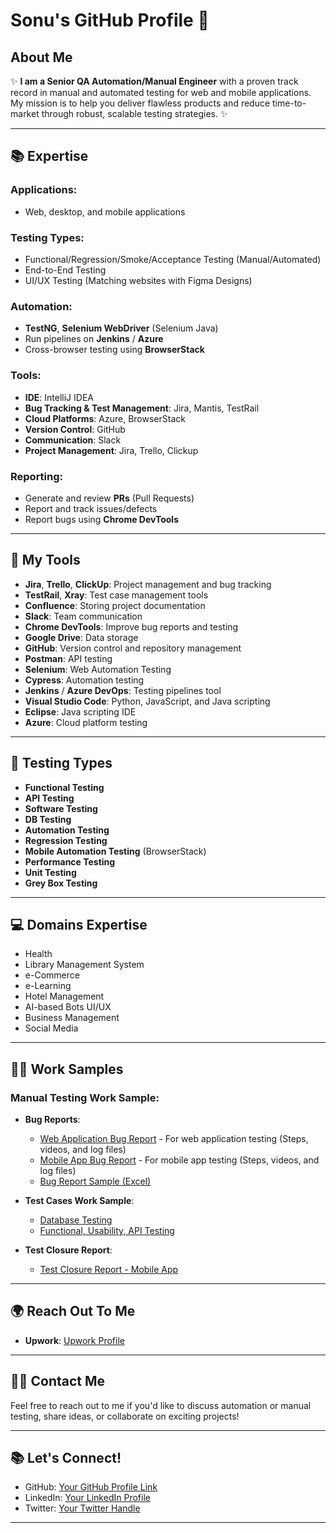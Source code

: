 # Sonu's GitHub Profile 👋

## About Me

✨ **I am a Senior QA Automation/Manual Engineer** with a proven track record in manual and automated testing for web and mobile applications. My mission is to help you deliver flawless products and reduce time-to-market through robust, scalable testing strategies. ✨

---

## 📚 Expertise

### **Applications**:
- Web, desktop, and mobile applications

### **Testing Types**:
- Functional/Regression/Smoke/Acceptance Testing (Manual/Automated)
- End-to-End Testing
- UI/UX Testing (Matching websites with Figma Designs)
  
### **Automation**:
- **TestNG**, **Selenium WebDriver** (Selenium Java)
- Run pipelines on **Jenkins** / **Azure**
- Cross-browser testing using **BrowserStack**

### **Tools**:
- **IDE**: IntelliJ IDEA
- **Bug Tracking & Test Management**: Jira, Mantis, TestRail
- **Cloud Platforms**: Azure, BrowserStack
- **Version Control**: GitHub
- **Communication**: Slack
- **Project Management**: Jira, Trello, Clickup

### **Reporting**:
- Generate and review **PRs** (Pull Requests)
- Report and track issues/defects
- Report bugs using **Chrome DevTools**
  
---

## 🔧 My Tools

- **Jira**, **Trello**, **ClickUp**: Project management and bug tracking
- **TestRail**, **Xray**: Test case management tools
- **Confluence**: Storing project documentation
- **Slack**: Team communication
- **Chrome DevTools**: Improve bug reports and testing
- **Google Drive**: Data storage
- **GitHub**: Version control and repository management
- **Postman**: API testing
- **Selenium**: Web Automation Testing
- **Cypress**: Automation testing
- **Jenkins** / **Azure DevOps**: Testing pipelines tool
- **Visual Studio Code**: Python, JavaScript, and Java scripting
- **Eclipse**: Java scripting IDE
- **Azure**: Cloud platform testing

---

## 🧪 Testing Types

- **Functional Testing**
- **API Testing**
- **Software Testing**
- **DB Testing**
- **Automation Testing**
- **Regression Testing**
- **Mobile Automation Testing** (BrowserStack)
- **Performance Testing**
- **Unit Testing**
- **Grey Box Testing**

---

## 💻 Domains Expertise

- Health
- Library Management System
- e-Commerce
- e-Learning
- Hotel Management
- AI-based Bots UI/UX
- Business Management
- Social Media

---

## 🧑‍💻 Work Samples

### **Manual Testing Work Sample**:
- **Bug Reports**:
  - [Web Application Bug Report](#) - For web application testing (Steps, videos, and log files)
  - [Mobile App Bug Report](#) - For mobile app testing (Steps, videos, and log files)
  - [Bug Report Sample (Excel)](#)
  
- **Test Cases Work Sample**:
  - [Database Testing](#)
  - [Functional, Usability, API Testing](#)

- **Test Closure Report**:
  - [Test Closure Report - Mobile App](#)

---

## 🌍 Reach Out To Me

- **Upwork**: [Upwork Profile](#)

---

## 🧑‍💻 Contact Me

Feel free to reach out to me if you'd like to discuss automation or manual testing, share ideas, or collaborate on exciting projects! 

---

## 📚 Let's Connect!
- GitHub: [Your GitHub Profile Link](#)
- LinkedIn: [Your LinkedIn Profile](#)
- Twitter: [Your Twitter Handle](#)

---

